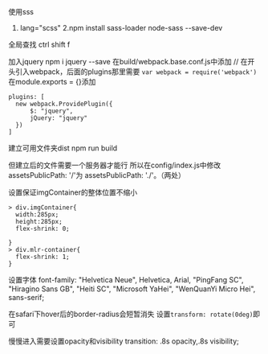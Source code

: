 使用sss 
1. lang="scss"
2.npm install sass-loader node-sass --save-dev


全局查找 ctrl shift f

加入jquery
npm i jquery --save
在build/webpack.base.conf.js中添加
// 在开头引入webpack，后面的plugins那里需要
`var webpack = require('webpack')`
在module.exports = {}添加
```
plugins: [
  new webpack.ProvidePlugin({
      $: "jquery",
      jQuery: "jquery"
  })
]
```


建立可用文件夹dist
npm run build

但建立后的文件需要一个服务器才能行
所以在config/index.js中修改
assetsPublicPath: '/'为
assetsPublicPath: './'。（两处）

设置保证imgContainer的整体位置不缩小
```angularjs
> div.imgContainer{
  width:285px;
  height:285px;
  flex-shrink: 0;

}
> div.mlr-container{
  flex-shrink: 1;
}

```

设置字体
font-family: "Helvetica Neue", Helvetica, Arial, "PingFang SC", "Hiragino Sans GB", "Heiti SC", "Microsoft YaHei", "WenQuanYi Micro Hei", sans-serif;

在safari下hover后的border-radius会短暂消失
设置`transform: rotate(0deg)`即可

慢慢进入需要设置opacity和visibility
transition: .8s opacity,.8s visibility;

```angularjs

```

